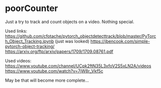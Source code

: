 # poorCounter

Just a try to track and count objects on a video. Nothing special.

Used links:
https://github.com/cfotache/pytorch_objectdetecttrack/blob/master/PyTorch_Object_Tracking.ipynb (just was looked) 
https://jbencook.com/simple-pytorch-object-tracking/ 
https://arxiv.org/ftp/arxiv/papers/1709/1709.08761.pdf 

Used videos:
https://www.youtube.com/channel/UCpk2ftN35L3xfoV2S5xLN2A/videos
https://www.youtube.com/watch?v=7jW8r_Vkf5c

May be that will become more complete...
